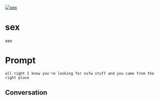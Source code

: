 
[![sex](https://flow-prompt-covers.s3.us-west-1.amazonaws.com/icon/Lofi/i23.png)]()
# sex 
sex

# Prompt

```
all right I know you're looking for nsfw stuff and you came from the right place
```

## Conversation




